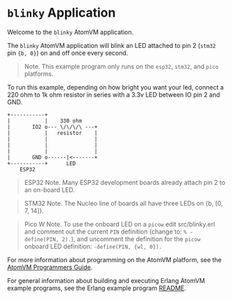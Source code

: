 <!---
  Copyright 2023 Fred Dushin <fred@dushin.net>

  SPDX-License-Identifier: Apache-2.0 OR LGPL-2.1-or-later
-->

# `blinky` Application

Welcome to the `blinky` AtomVM application.

The `blinky` AtomVM application will blink an LED attached to pin 2  (`stm32` pin `{b, 0}`) on and off once every second.

> Note.  This example program only runs on the `esp32`, `stm32`, and `pico` platforms.

To run this example, depending on how bright you want your led, connect a 220 ohm to 1k ohm resistor in series with a 3.3v LED between IO pin 2 and GND.

    +-----------+
    |           |    330 ohm
    |       IO2 o--- \/\/\/\ ---+
    |           |   resistor    |
    |           |               |
    |           |               |
    |           |               |
    |       GND o------|<-------+
    +-----------+      LED
        ESP32

> ESP32 Note.  Many ESP32 development boards already attach pin 2 to an on-board LED.

> STM32 Note. The Nucleo line of boards all have three LEDs on {b, [0, 7, 14]}.

> Pico W Note. To use the onboard LED on a `picow` edit src/blinky.erl and comment out the current `PIN` definition (change to: `% -define(PIN, 2).`), and uncomment the definition for the `picow` onboard LED definition: `-define(PIN, {wl, 0}).`

For more information about programming on the AtomVM platform, see the [AtomVM Programmers Guide](https://www.atomvm.net/doc/master/programmers-guide.html).

For general information about building and executing Erlang AtomVM example programs, see the Erlang example program [README](../README.md).
